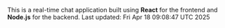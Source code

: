 This is a real-time chat application built using **React** for the frontend and **Node.js** for the backend.
Last updated: Fri Apr 18 09:08:47 UTC 2025
